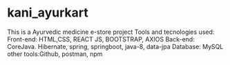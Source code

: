 # kani_ayurkart

This is a Ayurvedic medicine e-store project 
Tools and tecnologies used:
Front-end: HTML,CSS, REACT JS, BOOTSTRAP, AXIOS
Back-end: CoreJava. Hibernate, spring, springboot,
            java-8, data-jpa
Database: MySQL
other tools:Github, postman, npm
